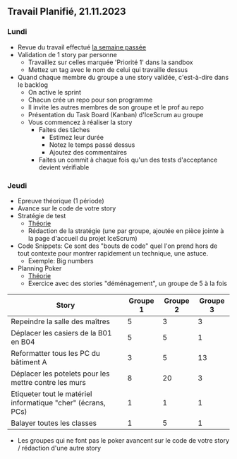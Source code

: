 ## Travail Planifié, 21.11.2023

### Lundi

- Revue du travail effectué [la semaine passée](Semaine2.md)
- Validation de 1 story par personne
    - Travaillez sur celles marquée 'Priorité 1' dans la sandbox
    - Mettez un tag avec le nom de celui qui travaille dessus
- Quand chaque membre du groupe a une story validée, c'est-à-dire dans le backlog
    - On active le sprint
    - Chacun crée un repo pour son programme
    - Il invite les autres membres de son groupe et le prof au repo
    - Présentation du Task Board (Kanban) d'IceScrum au groupe
    - Vous commencez à réaliser la story
        - Faites des tâches
            - Estimez leur durée
            - Notez le temps passé dessus
            - Ajoutez des commentaires
        - Faites un commit à chaque fois qu'un des tests d'acceptance devient vérifiable 

### Jeudi

- Epreuve théorique (1 période)
- Avance sur le code de votre story
- Stratégie de test
    - [Théorie](../Supports/Strat%C3%A9gie%20de%20test.pdf)
    - Rédaction de la stratégie (une par groupe, ajoutée en pièce jointe à la page d'accueil du projet IceScrum)
- Code Snippets: Ce sont des "bouts de code" quel l'on prend hors de tout contexte pour montrer rapidement un technique, une astuce.
  - Exemple: Big numbers
- Planning Poker
    - [Théorie](../Supports/Planning%20Poker.pdf)
    - Exercice avec des stories "déménagement", un groupe de 5 à la fois

| Story | Groupe 1 | Groupe 2 | Groupe 3 |
|---|---|---|---|
|Repeindre la salle des maîtres| 5 |3|3|
|Déplacer les casiers de la B01 en B04|5|5|1|
|Reformatter tous les PC du bâtiment A|3|5|13|
|Déplacer les potelets pour les mettre contre les murs|8 |20|3|
|Etiqueter tout le matériel informatique "cher" (écrans, PCs)|1|1|1|
|Balayer toutes les classes|1|5|1|


- Les groupes qui ne font pas le poker avancent sur le code de votre story / rédaction d'une autre story
